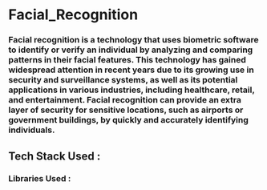 # Facial_Recognition
### Facial recognition is a technology that uses biometric software to identify or verify an individual by analyzing and comparing patterns in their facial features. This technology has gained widespread attention in recent years due to its growing use in security and surveillance systems, as well as its potential applications in various industries, including healthcare, retail, and entertainment. Facial recognition can provide an extra layer of security for sensitive locations, such as airports or government buildings, by quickly and accurately identifying individuals.
## Tech Stack Used :
### Libraries Used : 
## 
